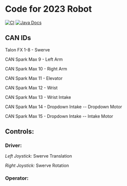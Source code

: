 # **Code for 2023 Robot**
[![CI](https://github.com/Frc5572/FRC2023/actions/workflows/main.yml/badge.svg)](https://github.com/Frc5572/FRC2023/actions/workflows/main.yml) [![Java Docs](https://img.shields.io/badge/docs-2023-blue)](https://frc5572.github.io/FRC2023/)

## **CAN IDs**
Talon FX 1-8 - Swerve

CAN Spark Max 9 - Left Arm

CAN Spark Max 10 - Right Arm

CAN Spark Max 11 - Elevator

CAN Spark Max 12 - Wrist

CAN Spark Max 13 - Wrist Intake

CAN Spark Max 14 - Dropdown Intake -- Dropdown Motor

CAN Spark Max 15 - Dropdown Intake -- Intake Motor

## **Controls:**

### Driver:

*Left Joystick:*  Swerve Translation

*Right Joystick:* Swerve Rotation

### Operator:
